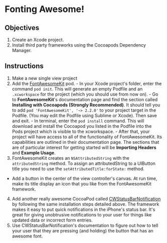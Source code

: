 

# Fonting Awesome!

## Objectives

1. Create an Xcode project.
2. Install third party frameworks using the Cocoapods Dependency Manager.

## Instructions

  1. Make a new single view project
  2. Add the [FontAwesomeKit](https://cocoapods.org/pods/FontAwesomeKit) pod.
    - In your Xcode project's folder, enter the command `pod init`. This will generate an empty Podfile and an `.xcworkspace` for the project (which you should use from now on).
    - Go to **FontAwesomeKit**'s documentation page and find the section called **Installing with Cocoapods (Strongly Recommended)**. It should tell you to add `pod 'FontAwesomeKit', '~> 2.2.0'` to your project target in the Podfile. (You may edit the Podfile using Sublime or Xcode). Then save and exit.
    - In terminal, enter the `pod install` command. This will download and install the Cocoapod you listed in the Podfile into the Pods project which is visible to the xcworkspace.
    - After that, your project will have access to all of the functionality of FontAwesomeKit. Its capabilities are outlined in their documentation page. The sections that are of particular interest for getting started will be **Importing Headers** and **Example Usage**.
  3. FontAwesomeKit creates an `NSAttributedString` with the `attributedString` method. To assign an attributedString to a UIButton title you need to use the `setAttributedTitle:forState:` method.
  * Add a button in the center of the view controller's canvas. At run time, make its title display an icon that you like from the FontAwesomeKit framework.
  4. Add another really awesome CocoaPod called [CWStatusBarNotification](https://cocoapods.org/pods/CWStatusBarNotification) by following the same installation steps detailed above. The framework makes it easy to put quick notifications in the iPhone's status bar. It's great for giving unobtrusive notifications to your user for things like updated data or incorrect form entries.
  5. Use CWStatusBarNotification's documentation to figure out how to tell your user that they are pressing (and holding) the button that has an awesome font.